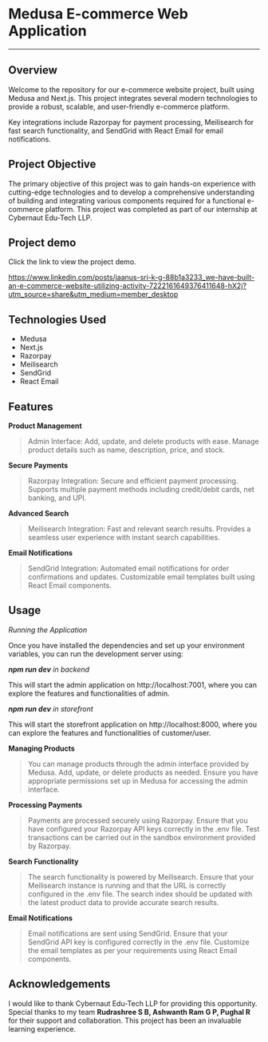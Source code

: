 # Medusa E-commerce Web Application
----------------------------------

## **Overview**
Welcome to the repository for our e-commerce website project, built using Medusa and Next.js. This project integrates several modern technologies to provide a robust, scalable, and user-friendly e-commerce platform. 

Key integrations include Razorpay for payment processing, Meilisearch for fast search functionality, and SendGrid with React Email for email notifications.

## **Project Objective**
The primary objective of this project was to gain hands-on experience with cutting-edge technologies and to develop a comprehensive understanding of building and integrating various components required for a functional e-commerce platform. This project was completed as part of our internship at Cybernaut Edu-Tech LLP.

## **Project demo**
Click the link to view the project demo.

https://www.linkedin.com/posts/jaanus-sri-k-g-88b1a3233_we-have-built-an-e-commerce-website-utilizing-activity-7222161649376411648-hX2j?utm_source=share&utm_medium=member_desktop

## **Technologies Used**
- Medusa
- Next.js
- Razorpay
- Meilisearch
- SendGrid
- React Email

## **Features**
**Product Management**
> Admin Interface:
Add, update, and delete products with ease.
Manage product details such as name, description, price, and stock.

**Secure Payments**
> Razorpay Integration:
Secure and efficient payment processing.
Supports multiple payment methods including credit/debit cards, net banking, and UPI.

**Advanced Search**
> Meilisearch Integration:
Fast and relevant search results.
Provides a seamless user experience with instant search capabilities.

**Email Notifications**
> SendGrid Integration:
Automated email notifications for order confirmations and updates.
Customizable email templates built using React Email components.


## **Usage**

*Running the Application*

Once you have installed the dependencies and set up your environment variables, you can run the development server using:

***npm run dev** in backend*

This will start the admin application on http://localhost:7001, where you can explore the features and functionalities of admin.

***npm run dev** in storefront*

This will start the storefront application on http://localhost:8000, where you can explore the features and functionalities of customer/user.


**Managing Products**
> You can manage products through the admin interface provided by Medusa. Add, update, or delete products as needed. Ensure you have appropriate permissions set up in Medusa for accessing the admin interface.

**Processing Payments**
> Payments are processed securely using Razorpay. Ensure that you have configured your Razorpay API keys correctly in the .env file. Test transactions can be carried out in the sandbox environment provided by Razorpay.

**Search Functionality**
> The search functionality is powered by Meilisearch. Ensure that your Meilisearch instance is running and that the URL is correctly configured in the .env file. The search index should be updated with the latest product data to provide accurate search results.

**Email Notifications**
> Email notifications are sent using SendGrid. Ensure that your SendGrid API key is configured correctly in the .env file. Customize the email templates as per your requirements using React Email components.


## **Acknowledgements**

I would like to thank Cybernaut Edu-Tech LLP for providing this opportunity. Special thanks to my team **Rudrashree S B, Ashwanth Ram G P, Pughal R** for their support and collaboration. This project has been an invaluable learning experience.
